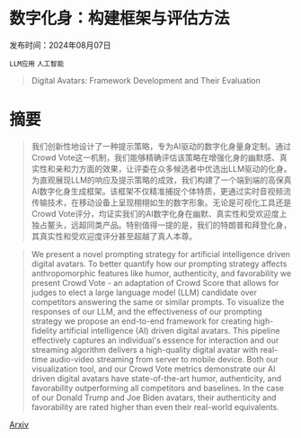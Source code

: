 # 数字化身：构建框架与评估方法

发布时间：2024年08月07日

`LLM应用` `人工智能`

> Digital Avatars: Framework Development and Their Evaluation

# 摘要

> 我们创新性地设计了一种提示策略，专为AI驱动的数字化身量身定制。通过Crowd Vote这一机制，我们能够精确评估该策略在增强化身的幽默感、真实性和亲和力方面的效果，让评委在众多候选者中优选出LLM驱动的化身。为直观展现LLM的响应及提示策略的成效，我们构建了一个端到端的高保真AI数字化身生成框架。该框架不仅精准捕捉个体特质，更通过实时音视频流传输技术，在移动设备上呈现栩栩如生的数字形象。无论是可视化工具还是Crowd Vote评分，均证实我们的AI数字化身在幽默、真实性和受欢迎度上独占鳌头，远超同类产品。特别值得一提的是，我们的特朗普和拜登化身，其真实性和受欢迎度评分甚至超越了真人本尊。

> We present a novel prompting strategy for artificial intelligence driven digital avatars. To better quantify how our prompting strategy affects anthropomorphic features like humor, authenticity, and favorability we present Crowd Vote - an adaptation of Crowd Score that allows for judges to elect a large language model (LLM) candidate over competitors answering the same or similar prompts. To visualize the responses of our LLM, and the effectiveness of our prompting strategy we propose an end-to-end framework for creating high-fidelity artificial intelligence (AI) driven digital avatars. This pipeline effectively captures an individual's essence for interaction and our streaming algorithm delivers a high-quality digital avatar with real-time audio-video streaming from server to mobile device. Both our visualization tool, and our Crowd Vote metrics demonstrate our AI driven digital avatars have state-of-the-art humor, authenticity, and favorability outperforming all competitors and baselines. In the case of our Donald Trump and Joe Biden avatars, their authenticity and favorability are rated higher than even their real-world equivalents.

[Arxiv](https://arxiv.org/abs/2408.04068)